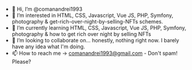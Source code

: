- 👋 Hi, I’m @comanandrei1993
- 👀 I’m interested in HTML, CSS, Javascript, Vue JS, PHP, Symfony, photography & get-rich-over-night-by-selling-NFTs schemes.
- 🌱 I’m currently learning HTML, CSS, Javascript, Vue JS, PHP, Symfony, photography & how to get rich over night by selling NFTs
- 💞️ I’m looking to collaborate on... honestly, nothing right now. I barely have any idea what I'm doing.
- 📫 How to reach me -> comanandrei1993@gmail.com - Don't spam! Please?

<!---
comanandrei1993/comanandrei1993 is a ✨ special ✨ repository because its `README.md` (this file) appears on your GitHub profile.
You can click the Preview link to take a look at your changes.
--->
